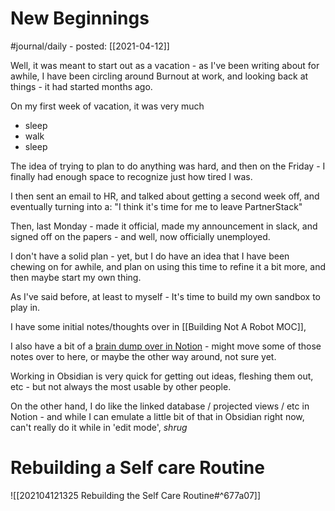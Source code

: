 # New Beginnings
#journal/daily 
	- posted: [[2021-04-12]]

Well, it was meant to start out as a vacation - as I've been writing about for awhile, I have been circling around Burnout at work, and looking back at things - it had started months ago. 

On my first week of vacation, it was very much

- sleep
- walk
- sleep

The idea of trying to plan to do anything was hard, and then on the Friday - I finally had enough space to recognize just how tired I was.

I then sent an email to HR, and talked about getting a second week off, and eventually turning into a: "I think it's time for me to leave PartnerStack"

Then, last Monday - made it official, made my announcement in slack, and signed off on the papers - and well, now officially unemployed.

I don't have a solid plan - yet, but I do have an idea that I have been chewing on for awhile, and plan on using this time to refine it a bit more, and then maybe start my own thing.

As I've said before, at least to myself - It's time to build my own sandbox to play in.

I have some initial notes/thoughts over in [[Building Not A Robot MOC]],

I also have a bit of a [brain dump over in Notion](https://www.notion.so/xCAAS-Braindump-eeef8de0db454f8594d26b02d2f3e083) - might move some of those notes over to here, or maybe the other way around, not sure yet. 

Working in Obsidian is very quick for getting out ideas, fleshing them out, etc - but not always the most usable by other people.

On the other hand, I do like the linked database / projected views / etc in Notion - and while I can emulate a little bit of that in Obsidian right now, can't really do it while in 'edit mode', *shrug*

# Rebuilding a Self care Routine

![[202104121325 Rebuilding the Self Care Routine#^677a07]]
